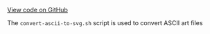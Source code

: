 [View code on GitHub](https://github.com/solana-labs/solana/blob/master/docs/convert-ascii-to-svg.sh)

The `convert-ascii-to-svg.sh` script is used to convert ASCII art files